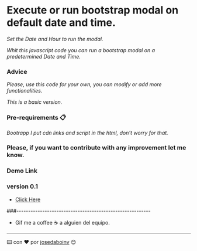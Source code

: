 # Execute or run bootstrap modal on default date and time.

_Set the Date and Hour to run the modal._

_Whit this javascript code you can run a bootstrap modal on a predetermined Date and Time._


### Advice

_Please, use this code for your own, you can modify or add more functionalities._

_This is a basic version._


### Pre-requirements 📋

_Bootrapp_
_I put cdn links and script in the html, don't worry for that._

### Please, if you want to contribute with any improvement let me know.

### Demo Link

### version 0.1

* [Click Here](josedaboinv.github.io/demos/modalb001/)


###---------------------------------------------------------

* Gif me a coffee ☕ a alguien del equipo. 


---
⌨️ con ❤️ por [josedaboinv](https://github.com/josedaboinv) 😊
